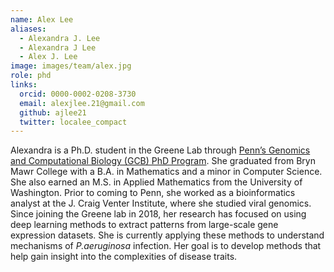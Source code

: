 ```yaml
---
name: Alex Lee
aliases:
  - Alexandra J. Lee
  - Alexandra J Lee
  - Alex J. Lee
image: images/team/alex.jpg
role: phd
links:
  orcid: 0000-0002-0208-3730
  email: alexjlee.21@gmail.com
  github: ajlee21
  twitter: localee_compact
---
```


Alexandra is a Ph.D. student in the Greene Lab through [Penn’s Genomics and Computational Biology (GCB) PhD Program](https://www.med.upenn.edu/gcb/).
She graduated from Bryn Mawr College with a B.A. in Mathematics and a minor in Computer Science.
She also earned an M.S. in Applied Mathematics from the University of Washington.
Prior to coming to Penn, she worked as a bioinformatics analyst at the J. Craig Venter Institute, where she studied viral genomics.
Since joining the Greene lab in 2018, her research has focused on using deep learning methods to extract patterns from large-scale gene expression datasets.
She is currently applying these methods to understand mechanisms of _P.aeruginosa_ infection.
Her goal is to develop methods that help gain insight into the complexities of disease traits.
